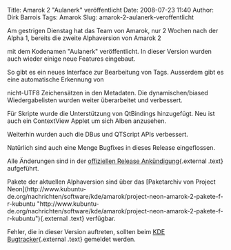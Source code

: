 Title: Amarok 2 "Aulanerk" veröffentlicht
Date: 2008-07-23 11:40
Author: Dirk Barrois
Tags: Amarok
Slug: amarok-2-aulanerk-veroffentlicht

Am gestrigen Dienstag hat das Team von Amarok, nur 2 Wochen nach der
Alpha 1, bereits die zweite Alphaversion von Amarok 2  

mit dem Kodenamen "Aulanerk" veröffentlicht. In dieser Version wurden
auch wieder einige neue Features eingebaut.  

So gibt es ein neues Interface zur Bearbeitung von Tags. Ausserdem gibt
es eine automatische Erkennung von  

nicht-UTF8 Zeichensätzen in den Metadaten. Die dynamischen/biased
Wiedergabelisten wurden weiter überarbeitet und verbessert.  

Für Skripte wurde die Unterstützung von QtBindings hinzugefügt. Neu ist
auch ein ContextView Applet um sich Alben anzusehen.  

Weiterhin wurden auch die DBus und QTScript APIs verbessert.

</p>
Natürlich sind auch eine Menge Bugfixes in dieses Release eingeflossen.  

Alle Änderungen sind in der [offiziellen Release
Ankündigung](http://amarok.kde.org/en/node/529 "http://amarok.kde.org/en/node/529"){.external
.text} aufgeführt.

</p>
Pakete der aktuellen Alphaversion sind über das [Paketarchiv von Project
Neon](http://www.kubuntu-de.org/nachrichten/software/kde/amarok/project-neon-amarok-2-pakete-f-r-kubuntu "http://www.kubuntu-de.org/nachrichten/software/kde/amarok/project-neon-amarok-2-pakete-f-r-kubuntu"){.external
.text} verfügbar.  

Fehler, die in dieser Version auftreten, sollten beim [KDE
Bugtracker](http://bugs.kde.org "http://bugs.kde.org"){.external .text}
gemeldet werden.

</p>

